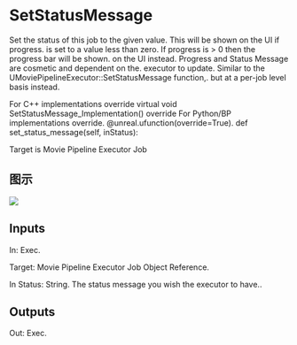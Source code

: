 # SetStatusMessage

Set the status of this job to the given value. This will be shown on the UI if progress. is set to a value less than zero. If progress is > 0 then the progress bar will be shown. on the UI instead. Progress and Status Message are cosmetic and dependent on the. executor to update. Similar to the UMoviePipelineExecutor::SetStatusMessage function,. but at a per-job level basis instead.

For C++ implementations override virtual void SetStatusMessage_Implementation() override For Python/BP implementations override. @unreal.ufunction(override=True). def set_status_message(self, inStatus):

Target is Movie Pipeline Executor Job

## 图示

![]($-20221218-20100707.png)

## Inputs

In: Exec.

Target: Movie Pipeline Executor Job Object Reference.

In Status: String. The status message you wish the executor to have..  

## Outputs

Out: Exec.

